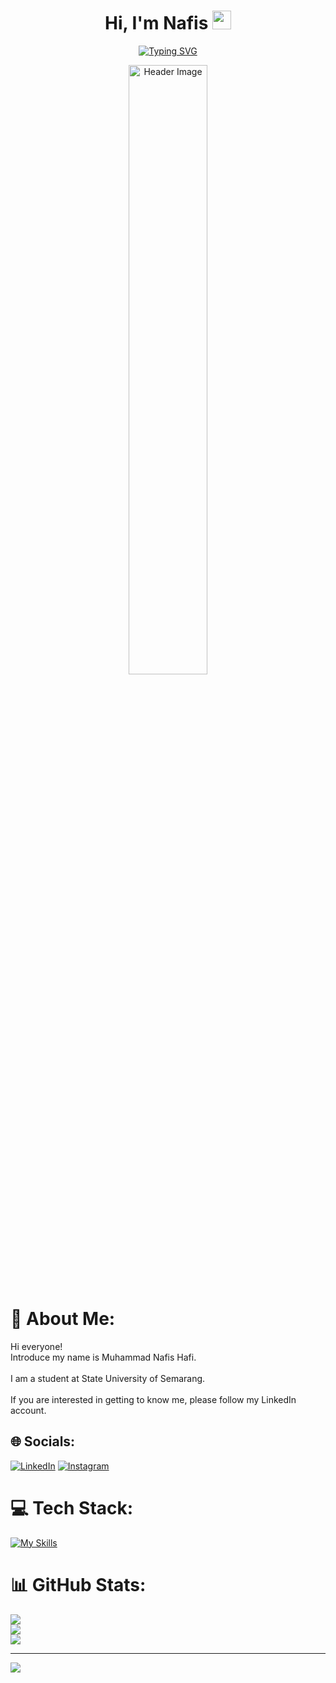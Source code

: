 <h1 align="center">
  Hi, I'm <b>Nafis</b> <img src="https://user-images.githubusercontent.com/18350557/176309783-0785949b-9127-417c-8b55-ab5a4333674e.gif" width="30px"/> 
</h1>

<p align="center">
  <a href="https://git.io/typing-svg">
    <img src="https://readme-typing-svg.demolab.com?font=Ubuntu&size=30&pause=1000&color=00F726&center=true&width=500&lines=Welcome+to+my+GitHub+Page!;Interested+in+Mobile+Development;Follow+me+for+more!" alt="Typing SVG">
  </a>
</p>

<p align="center">
  <img src="https://media2.giphy.com/media/v1.Y2lkPTc5MGI3NjExaXEybGh6amtzZGoxeWl6amJ1OWNuY2x3amxhOWZnb3FhNGp2ZWt4diZlcD12MV9pbnRlcm5hbF9naWZfYnlfaWQmY3Q9Zw/iIqmM5tTjmpOB9mpbn/giphy.webp" alt="Header Image" width="50%" />
</p>

# 💫 About Me:
Hi everyone!<br>Introduce my name is Muhammad Nafis Hafi.<br><br>I am a student at State University of Semarang.<br><br>If you are interested in getting to know me, please follow my LinkedIn account.

## 🌐 Socials:
[![LinkedIn](https://skillicons.dev/icons?i=linkedin)](https://instagram.com/hafi_117)
[![Instagram](https://skillicons.dev/icons?i=instagram)](https://www.linkedin.com/in/muhammad-nafis-hafi/)

# 💻 Tech Stack:
[![My Skills](https://skillicons.dev/icons?i=cpp,dart,flutter,kotlin,html,css,mysql,postman,firebase,git,github,vscode,androidstudio,discord&perline=14)](https://skillicons.dev)
# 📊 GitHub Stats:
![](https://github-readme-stats.vercel.app/api?username=nafishafi&theme=tokyonight&hide_border=false&include_all_commits=false&count_private=false)<br/>
![](https://github-readme-streak-stats.herokuapp.com/?user=nafishafi&theme=tokyonight&hide_border=false)<br/>
![](https://github-readme-stats.vercel.app/api/top-langs/?username=nafishafi&theme=tokyonight&hide_border=false&include_all_commits=false&count_private=false&layout=compact)

---
[![](https://visitcount.itsvg.in/api?id=nafishafi&icon=2&color=0)](https://visitcount.itsvg.in)

<!-- Proudly created with GPRM ( https://gprm.itsvg.in ) -->
